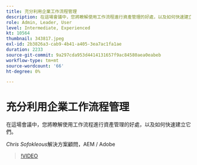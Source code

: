 ```yaml
---
title: 充分利用企業工作流程管理
description: 在這場會議中，您將瞭解使用工作流程進行資產管理的好處，以及如何快速建立它們。
role: Admin, Leader, User
level: Intermediate, Experienced
kt: 10564
thumbnail: 343817.jpeg
exl-id: 2b3826a3-cab9-4b41-a405-3ea7ac1fa1ae
duration: 2233
source-git-commit: 9a297cda953d4414131657f9ac84580aea0eabeb
workflow-type: tm+mt
source-wordcount: '66'
ht-degree: 0%

---
```


# 充分利用企業工作流程管理

在這場會議中，您將瞭解使用工作流程進行資產管理的好處，以及如何快速建立它們。

*Chris Sofokleous*&#x200B;解決方案顧問，AEM / Adobe

>[!VIDEO](https://video.tv.adobe.com/v/343817/?quality=12&learn=on)
